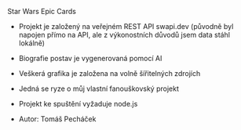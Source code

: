 Star Wars Epic Cards

* Projekt je založený na veřejném REST API swapi.dev (původně byl napojen přímo na API, ale z výkonostních důvodů jsem data stáhl lokálně)
* Biografie postav je vygenerovaná pomocí AI
* Veškerá grafika je založena na volně šířitelných zdrojích
* Jedná se ryze o můj vlastní fanouškovský projekt

* Projekt ke spuštění vyžaduje node.js

* Autor: Tomáš Pecháček